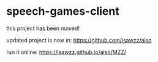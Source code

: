 # speech-games-client

this project has been moved!

updated project is now in: https://github.com/isawzz/also

run it online: https://isawzz.github.io/also/MZZ/
